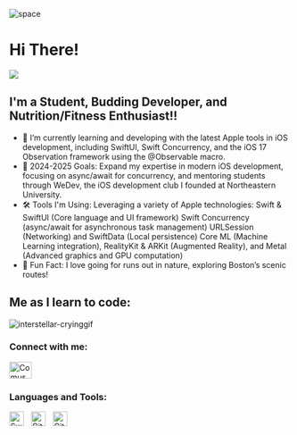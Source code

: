 


![space](https://user-images.githubusercontent.com/79765856/204119622-df35c6b1-987b-42ba-9e97-122087e4caf6.gif)

# Hi There! 

![](https://komarev.com/ghpvc/?username=comus4)

## I'm a Student, Budding Developer, and Nutrition/Fitness Enthusiast!!
- 🌱 I’m currently learning and developing with the latest Apple tools in iOS development, including SwiftUI, Swift Concurrency, and the iOS 17 Observation framework using the @Observable macro.
- 💼 2024-2025 Goals: Expand my expertise in modern iOS development, focusing on async/await for concurrency, and mentoring students through WeDev, the iOS development club I founded at Northeastern University.
- 🛠️ Tools I'm Using: Leveraging a variety of Apple technologies:
Swift & SwiftUI (Core language and UI framework)
Swift Concurrency (async/await for asynchronous task management)
URLSession (Networking) and SwiftData (Local persistence)
Core ML (Machine Learning integration), RealityKit & ARKit (Augmented Reality), and Metal (Advanced graphics and GPU computation)
- 🌳 Fun Fact: I love going for runs out in nature, exploring Boston’s scenic routes!

## Me as I learn to code:
![interstellar-cryinggif](https://user-images.githubusercontent.com/79765856/204119301-cacaa961-95bb-4265-a94e-86d1e0496755.gif)


### Connect with me:


<p align="left" dir="auto">
<a href="https://linkedin.com/in/comus-hardman/" rel="nofollow"><img align="center" src="https://raw.githubusercontent.com/rahuldkjain/github-profile-readme-generator/master/src/images/icons/Social/linked-in-alt.svg" alt= "Comus" height="30" width="40" style="max-width: 100%;"></a>
</p>




### Languages and Tools:

<img align="left" alt="Swift" width="26px" src="https://cdn.jsdelivr.net/gh/devicons/devicon/icons/swift/swift-original.svg" style="padding-right:10px;" />
<img align="left" alt="Git" width="26px" src="https://cdn.jsdelivr.net/gh/devicons/devicon/icons/git/git-original.svg" style="padding-right:10px;" />
<img align="left" alt="GitHub" width="26px" src="https://user-images.githubusercontent.com/3369400/139447912-e0f43f33-6d9f-45f8-be46-2df5bbc91289.png" style="padding-right:10px;" />

